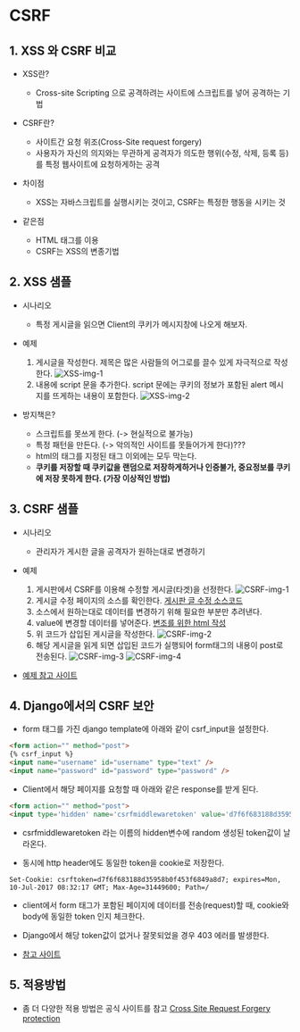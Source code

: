 # CSRF

## 1. XSS 와 CSRF 비교

- XSS란?
    - Cross-site Scripting 으로 공격하려는 사이트에 스크립트를 넣어 공격하는 기법

- CSRF란?
    - 사이트간 요청 위조(Cross-Site request forgery)
    - 사용자가 자신의 의지와는 무관하게 공격자가 의도한 행위(수정, 삭제, 등록 등)를 특정 웹사이트에 요청하게하는 공격

- 차이점
    - XSS는 자바스크립트를 실행시키는 것이고, CSRF는 특정한 행동을 시키는 것

- 같은점
    - HTML 태그를 이용
    - CSRF는 XSS의 변종기법


## 2. XSS 샘플

- 시나리오
    - 특정 게시글을 읽으면 Client의 쿠키가 메시지창에 나오게 해보자.

- 예제
    1. 게시글을 작성한다. 제목은 많은 사람들의 어그로를 끌수 있게 자극적으로 작성한다.
    ![XSS-img-1](https://t1.daumcdn.net/cfile/tistory/23358B39575F9E8716)
    2. 내용에 script 문을 추가한다. script 문에는 쿠키의 정보가 포함된 alert 메시지를 뜨게하는 내용이 포함한다.
    ![XSS-img-2](https://t1.daumcdn.net/cfile/tistory/24355739575F9E8816)

- 방지책은?
    - 스크립트를 못쓰게 한다. (-> 현실적으로 불가능)
    - 특정 패턴을 만든다. (-> 악의적인 사이트를 못들어가게 한다)???
    - html의 태그를 지정된 태그 이외에는 모두 막는다.
    - **쿠키를 저장할 때 쿠키값을 랜덤으로 저장하게하거나 인증불가, 중요정보를 쿠키에 저장 못하게 한다. (가장 이상적인 방법)**


## 3. CSRF 샘플

- 시나리오
    - 관리자가 게시한 글을 공격자가 원하는대로 변경하기

- 예제
    1. 게시판에서 CSRF를 이용해 수정할 게시글(타겟)을 선정한다.
    ![CSRF-img-1](https://t1.daumcdn.net/cfile/tistory/2257CB44575FA44735)
    2. 게시글 수정 페이지의 소스를 확인한다.
    [게시판 글 수정 소스코드](sample1.html)
    3. 소스에서 원하는대로 데이터를 변경하기 위해 필요한 부분만 추려낸다.
    4. value에 변경할 데이터를 넣어준다.
    [변조를 위한 html 작성](sample2.html)
    5. 위 코드가 삽입된 게시글을 작성한다.
    ![CSRF-img-2](https://t1.daumcdn.net/cfile/tistory/235F9644575FA4472E)
    6. 해당 게시글을 읽게 되면 삽입된 코드가 실행되어 form태그의 내용이 post로 전송된다.
    ![CSRF-img-3](https://t1.daumcdn.net/cfile/tistory/2761FB44575FA4482C)
    ![CSRF-img-4](https://t1.daumcdn.net/cfile/tistory/260F0644575FA4490A)

- [예제 참고 사이트](http://rednooby.tistory.com/22)


## 4. Django에서의 CSRF 보안 

- form 태그를 가진 django template에 아래와 같이 csrf_input을 설정한다.

```html
<form action="" method="post">
{% csrf_input %}
<input name="username" id="username" type="text" />
<input name="password" id="password" type="password" />
```

- Client에서 해당 페이지를 요청할 때 아래와 같은 response를 받게 된다.

```html
<form action="" method="post">
<input type='hidden' name='csrfmiddlewaretoken' value='d7f6f683188d35958b0f453f6849a8d7' />
```

- csrfmiddlewaretoken 라는 이름의 hidden변수에 random 생성된 token값이 날라온다.

- 동시에 http header에도 동일한 token을 cookie로 저장한다.

```
Set-Cookie: csrftoken=d7f6f683188d35958b0f453f6849a8d7; expires=Mon, 10-Jul-2017 08:32:17 GMT; Max-Age=31449600; Path=/
```

- client에서 form 태그가 포함된 페이지에 데이터를 전송(request)할 때, cookie와 body에 동일한 token 인지 체크한다.

- Django에서 해당 token값이 없거나 잘못되었을 경우 403 에러를 발생한다.

- [참고 사이트](http://www.iorchard.net/2016/07/11/curl_django_csrf_token_transmit.html)


## 5. 적용방법

- 좀 더 다양한 적용 방법은 공식 사이트를 참고 [Cross Site Request Forgery protection](https://docs.djangoproject.com/en/2.1/ref/csrf/)